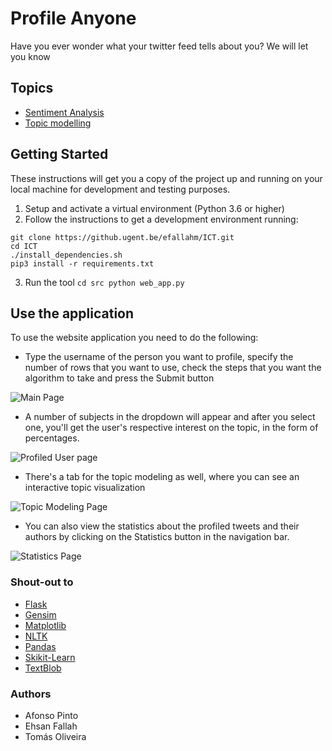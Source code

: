 # Profile Anyone
Have you ever wonder what your twitter feed tells about you? We will let you know

## Topics
- [Sentiment Analysis](https://en.wikipedia.org/wiki/Sentiment_analysis)
- [Topic modelling](https://en.wikipedia.org/wiki/Topic_model)

## Getting Started
These instructions will get you a copy of the project up and running on your local machine for development and testing purposes.

1. Setup and activate a virtual environment (Python 3.6 or higher)
2. Follow the instructions to get a development environment running:
```$bash
git clone https://github.ugent.be/efallahm/ICT.git
cd ICT
./install_dependencies.sh
pip3 install -r requirements.txt
```
3. Run the tool
`
cd src
python web_app.py
`
## Use the application
To use the website application you need to do the following:
- Type the username of the person you want to profile, specify the number of rows that you want to use, check the steps that you want the algorithm to take and press the Submit button

![Main Page](https://github.ugent.be/efallahm/ICT/blob/master/docs/.Report_images/main_page.png?raw=true)

- A number of subjects in the dropdown will appear and after you select one, you'll get the user's respective interest on the topic, in the form of percentages.

![Profiled User page](https://github.ugent.be/efallahm/ICT/blob/master/docs/.Report_images/profiled3.png?raw=true)

- There's a tab for the topic modeling as well, where you can see an interactive topic visualization

![Topic Modeling Page](https://github.ugent.be/efallahm/ICT/blob/master/docs/.Report_images/modeling.png?raw=true)

- You can also view the statistics about the profiled tweets and their authors by clicking on the Statistics button in the navigation bar.

![Statistics Page](https://github.ugent.be/efallahm/ICT/blob/master/docs/.Report_images/statistics.png?raw=true)


### Shout-out to
- [Flask](https://www.palletsprojects.com/p/flask/)
- [Gensim](https://github.com/RaRe-Technologies/gensim)
- [Matplotlib](https://matplotlib.org/)
- [NLTK](https://www.nltk.org/)
- [Pandas](https://pandas.pydata.org/)
- [Skikit-Learn](https://scikit-learn.org/stable/)
- [TextBlob](https://textblob.readthedocs.io/en/dev/)

### Authors
- Afonso Pinto
- Ehsan Fallah
- Tomás Oliveira
